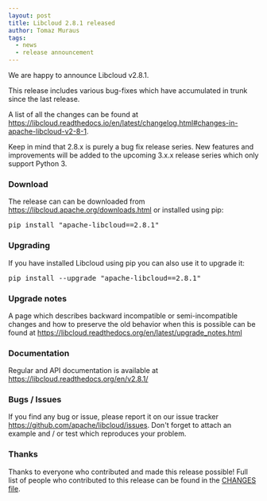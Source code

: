 ```yaml
---
layout: post
title: Libcloud 2.8.1 released
author: Tomaz Muraus
tags:
  - news
  - release announcement
---
```


We are happy to announce Libcloud v2.8.1.

This release includes various bug-fixes which have accumulated in trunk since
the last release.

A list of all the changes can be found at
<https://libcloud.readthedocs.io/en/latest/changelog.html#changes-in-apache-libcloud-v2-8-1>.

Keep in mind that 2.8.x is purely a bug fix release series. New features and
improvements will be added to the upcoming 3.x.x release series which
only support Python 3.

### Download

The release can can be downloaded from
<https://libcloud.apache.org/downloads.html> or installed using pip:

<pre>
pip install "apache-libcloud==2.8.1"
</pre>

### Upgrading

If you have installed Libcloud using pip you can also use it to upgrade it:

<pre>
pip install --upgrade "apache-libcloud==2.8.1"
</pre>

### Upgrade notes

A page which describes backward incompatible or semi-incompatible
changes and how to preserve the old behavior when this is possible
can be found at <https://libcloud.readthedocs.org/en/latest/upgrade_notes.html>

### Documentation

Regular and API documentation is available at <https://libcloud.readthedocs.org/en/v2.8.1/>

### Bugs / Issues

If you find any bug or issue, please report it on our issue tracker
<https://github.com/apache/libcloud/issues>.
Don't forget to attach an example and / or test which reproduces your
problem.

### Thanks

Thanks to everyone who contributed and made this release possible! Full
list of people who contributed to this release can be found in the
[CHANGES file][1].

[1]: https://libcloud.readthedocs.org/en/v2.8.1/changelog.html
